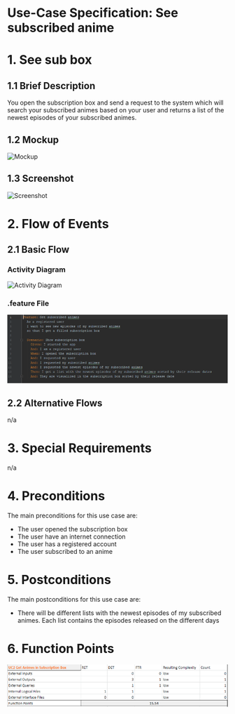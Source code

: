 # Use-Case Specification: See subscribed anime

# 1. See sub box

## 1.1 Brief Description
You open the subscription box and send a request to the system which will search your subscribed animes based on your user and returns a list of the newest episodes of your subscribed animes.

## 1.2 Mockup
![Mockup](https://raw.githubusercontent.com/d0mmi/Aniflix-App/master/docs/Mockups/UC_Get_Animes_in_SubBox.png)

## 1.3 Screenshot

![Screenshot](https://aniflixapp.files.wordpress.com/2019/11/subbox.png)

# 2. Flow of Events

## 2.1 Basic Flow

### Activity Diagram
![Activity Diagram](https://raw.githubusercontent.com/d0mmi/Aniflix-App/master/docs/UC/Diagrams/activity_diagramm_see_subscribed_anime.png)

### .feature File

![.feature file](../feature%20files/feature%20subscribedAnimes.PNG)

## 2.2 Alternative Flows
n/a

# 3. Special Requirements
n/a

# 4. Preconditions
The main preconditions for this use case are:

 - The user opened the subscription box
 - The user have an internet connection
 - The user has a registered account
 - The user subscribed to an anime

# 5. Postconditions

The main postconditions for this use case are:

 - There will be different lists with the newest episodes of my subscribed animes. Each list contains the episodes released on the different days

# 6. Function Points
![Function Points](./Diagrams/uc2_fp.png)